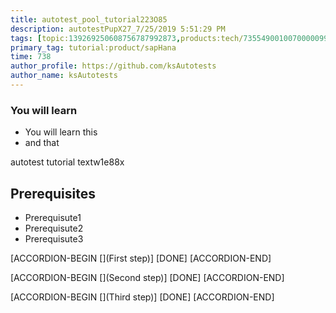 ```yaml
---
title: autotest_pool_tutorial223O85
description: autotestPupX27_7/25/2019 5:51:29 PM
tags: [topic:139269250608756787992873,products:tech/73554900100700000996,tutorial:experience/advanced]
primary_tag: tutorial:product/sapHana
time: 738
author_profile: https://github.com/ksAutotests
author_name: ksAutotests
---
```

### You will learn
- You will learn this
- and that

autotest tutorial textw1e88x

## Prerequisites
- Prerequisute1
- Prerequisute2
- Prerequisute3

[ACCORDION-BEGIN [](First step)]
[DONE]
[ACCORDION-END]

[ACCORDION-BEGIN [](Second step)]
[DONE]
[ACCORDION-END]

[ACCORDION-BEGIN [](Third step)]
[DONE]
[ACCORDION-END]

